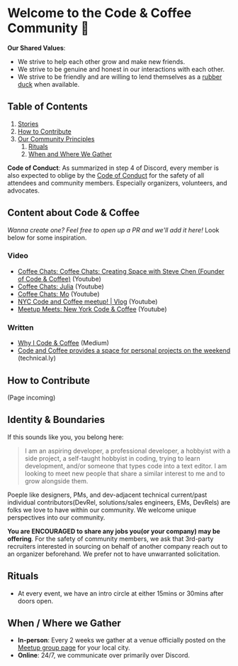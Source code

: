 # Welcome to the Code & Coffee Community 👋



**Our Shared Values**:
- We strive to help each other grow and make new friends. 
- We strive to be genuine and honest in our interactions with each other. 
- We strive to be friendly and are willing to lend themselves as a [rubber duck](https://en.wikipedia.org/wiki/Rubber_duck_debugging) when available. 
  
## **Table of Contents**
1. [Stories](https://github.com/nyccodecoffee#stories)
2. [How to Contribute](https://github.com/nyccodecoffee#how-to-contribute)
3. [Our Community Principles](https://github.com/nyccodecoffee#our-community-principles)
   1. [Rituals](https://github.com/nyccodecoffee#rituals)
   2. [When and Where We Gather](https://github.com/nyccodecoffee#when--where-we-gather)

**Code of Conduct**: As summarized in step 4 of Discord, every member is also expected to oblige by the [Code of Conduct](https://www.newyorkcodeandcoffee.com/coc.html) for the safety of all attendees and community members. Especially organizers, volunteers, and advocates.
  
## Content about Code & Coffee
_Wanna create one? Feel free to open up a PR and we'll add it here!_ Look below for some inspiration.
### Video
- [Coffee Chats: Coffee Chats: Creating Space with Steve Chen (Founder of Code & Coffee)](https://www.youtube.com/watch?v=Ln89-bTeh4E) (Youtube)
- [Coffee Chats: Julia](https://www.youtube.com/watch?v=E57lwWAsimw) (Youtube)
- [Coffee Chats: Mo](https://www.youtube.com/watch?v=Bqw3_oEB3kM) (Youtube)
- [NYC Code and Coffee meetup! | Vlog](https://www.youtube.com/watch?v=LgfryYetu_k) (Youtube)
- [Meetup Meets: New York Code & Coffee](https://www.youtube.com/watch?v=SOiq4acY_SM) (Youtube)

### Written
- [Why I Code & Coffee](https://towardsdatascience.com/why-i-code-coffee-e2237ec709bc) (Medium)
- [Code and Coffee provides a space for personal projects on the weekend](https://technical.ly/software-development/code-coffee-dc/) (technical.ly)
   
## How to Contribute
(Page incoming)

## Identity & Boundaries
If this sounds like you, you belong here:
>I am an aspiring developer, a professional developer, a hobbyist with a side project, a self-taught hobbyist in coding, trying to learn development, and/or someone that types code into a text editor. I am looking to meet new people that share a similar interest to me and to grow alongside them.

Poeple like designers, PMs, and dev-adjacent technical current/past individual contributors(DevRel, solutions/sales engineers, EMs, DevRels) are folks we love to have within our community. We welcome unique perspectives into our community.

**You are ENCOURAGED to share any jobs you(or your company) may be offering**. For the safety of community members, we ask that 3rd-party recruiters interested in sourcing on behalf of another company reach out to an organizer beforehand. We prefer not to have unwarranted solicitation.
  
## Rituals
- At every event, we have an intro circle at either 15mins or 30mins after doors open.

## When / Where we Gather
- **In-person**: Every 2 weeks we gather at a venue officially posted on the [Meetup group page](https://codeandcoffee.org/#footer) for your local city. 
- **Online**: 24/7, we communicate over primarily over Discord.   

